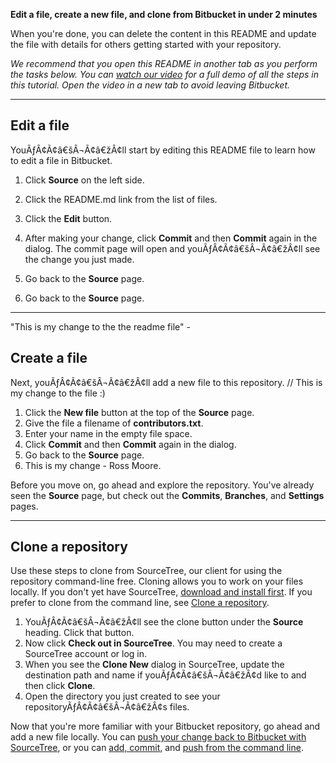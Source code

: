**Edit a file, create a new file, and clone from Bitbucket in under 2 minutes**

When you're done, you can delete the content in this README and update the file with details for others getting started with your repository.

*We recommend that you open this README in another tab as you perform the tasks below. You can [watch our video](https://youtu.be/0ocf7u76WSo) for a full demo of all the steps in this tutorial. Open the video in a new tab to avoid leaving Bitbucket.*

---

## Edit a file

YouÃƒÂ¢Ã¢â€šÂ¬Ã¢â€žÂ¢ll start by editing this README file to learn how to edit a file in Bitbucket.

1. Click **Source** on the left side.
2. Click the README.md link from the list of files.
3. Click the **Edit** button.

5. After making your change, click **Commit** and then **Commit** again in the dialog. The commit page will open and youÃƒÂ¢Ã¢â€šÂ¬Ã¢â€žÂ¢ll see the change you just made.
6. Go back to the **Source** page.
6. Go back to the **Source** page.

---
"This is my change to the the readme file" -


## Create a file

Next, youÃƒÂ¢Ã¢â€šÂ¬Ã¢â€žÂ¢ll add a new file to this repository. // This is my change to the file :)

1. Click the **New file** button at the top of the **Source** page.
2. Give the file a filename of **contributors.txt**.
3. Enter your name in the empty file space.
4. Click **Commit** and then **Commit** again in the dialog.
5. Go back to the **Source** page.
6. This is my change - Ross Moore.

Before you move on, go ahead and explore the repository. You've already seen the **Source** page, but check out the **Commits**, **Branches**, and **Settings** pages.

---

## Clone a repository

Use these steps to clone from SourceTree, our client for using the repository command-line free. Cloning allows you to work on your files locally. If you don't yet have SourceTree, [download and install first](https://www.sourcetreeapp.com/). If you prefer to clone from the command line, see [Clone a repository](https://confluence.atlassian.com/x/4whODQ).

1. YouÃƒÂ¢Ã¢â€šÂ¬Ã¢â€žÂ¢ll see the clone button under the **Source** heading. Click that button.
2. Now click **Check out in SourceTree**. You may need to create a SourceTree account or log in.
3. When you see the **Clone New** dialog in SourceTree, update the destination path and name if youÃƒÂ¢Ã¢â€šÂ¬Ã¢â€žÂ¢d like to and then click **Clone**.
4. Open the directory you just created to see your repositoryÃƒÂ¢Ã¢â€šÂ¬Ã¢â€žÂ¢s files.

Now that you're more familiar with your Bitbucket repository, go ahead and add a new file locally. You can [push your change back to Bitbucket with SourceTree](https://confluence.atlassian.com/x/iqyBMg), or you can [add, commit,](https://confluence.atlassian.com/x/8QhODQ) and [push from the command line](https://confluence.atlassian.com/x/NQ0zDQ).